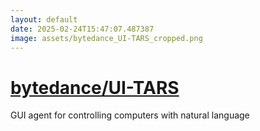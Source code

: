 ```yaml
---
layout: default
date: 2025-02-24T15:47:07.487387
image: assets/bytedance_UI-TARS_cropped.png
---
```


# [bytedance/UI-TARS](https://github.com/bytedance/UI-TARS)

GUI agent for controlling computers with natural language
